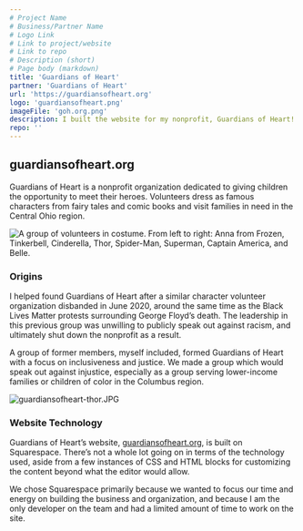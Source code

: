 ```yaml
---
# Project Name
# Business/Partner Name
# Logo Link
# Link to project/website
# Link to repo
# Description (short)
# Page body (markdown)
title: 'Guardians of Heart'
partner: 'Guardians of Heart'
url: 'https://guardiansofheart.org'
logo: 'guardiansofheart.png'
imageFile: 'goh.org.png'
description: I built the website for my nonprofit, Guardians of Heart!
repo: ''
---
```


## guardiansofheart.org

Guardians of Heart is a nonprofit organization dedicated to giving children the opportunity to meet their heroes. Volunteers dress as famous characters from fairy tales and comic books and visit families in need in the Central Ohio region.

![A group of volunteers in costume. From left to right: Anna from Frozen, Tinkerbell, Cinderella, Thor, Spider-Man, Superman, Captain America, and Belle.](https://luke-shafer-web-design.mo.cloudinary.net/projects/assets/guardiansofheart-groupphoto.jpg?tx=c_scale,w_500)

### Origins

I helped found Guardians of Heart after a similar character volunteer organization disbanded in June 2020, around the same time as the Black Lives Matter protests surrounding George Floyd’s death. The leadership in this previous group was unwilling to publicly speak out against racism, and ultimately shut down the nonprofit as a result.

A group of former members, myself included, formed Guardians of Heart with a focus on inclusiveness and justice. We made a group which would speak out against injustice, especially as a group serving lower-income families or children of color in the Columbus region.

![guardiansofheart-thor.JPG](https://luke-shafer-web-design.mo.cloudinary.net/projects/assets/guardiansofheart-thor.jpg?tx=c_scale,w_500)

### Website Technology

Guardians of Heart’s website, [guardiansofheart.org](https://www.guardiansofheart.org/), is built on Squarespace. There’s not a whole lot going on in terms of the technology used, aside from a few instances of CSS and HTML blocks for customizing the content beyond what the editor would allow.

We chose Squarespace primarily because we wanted to focus our time and energy on building the business and organization, and because I am the only developer on the team and had a limited amount of time to work on the site.
